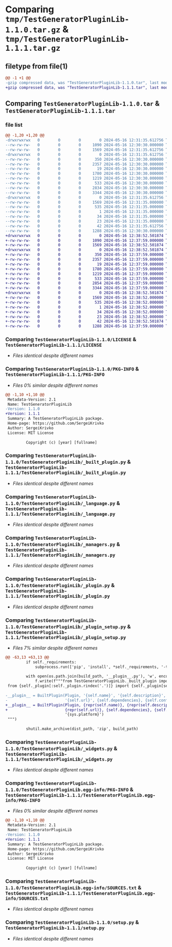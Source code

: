 # Comparing `tmp/TestGeneratorPluginLib-1.1.0.tar.gz` & `tmp/TestGeneratorPluginLib-1.1.1.tar.gz`

## filetype from file(1)

```diff
@@ -1 +1 @@
-gzip compressed data, was "TestGeneratorPluginLib-1.1.0.tar", last modified: Thu May 16 12:31:35 2024, max compression
+gzip compressed data, was "TestGeneratorPluginLib-1.1.1.tar", last modified: Thu May 16 12:38:52 2024, max compression
```

## Comparing `TestGeneratorPluginLib-1.1.0.tar` & `TestGeneratorPluginLib-1.1.1.tar`

### file list

```diff
@@ -1,20 +1,20 @@
-drwxrwxrwx   0        0        0        0 2024-05-16 12:31:35.612756 TestGeneratorPluginLib-1.1.0/
--rw-rw-rw-   0        0        0     1090 2024-05-16 12:30:30.000000 TestGeneratorPluginLib-1.1.0/LICENSE
--rw-rw-rw-   0        0        0     1569 2024-05-16 12:31:35.612756 TestGeneratorPluginLib-1.1.0/PKG-INFO
-drwxrwxrwx   0        0        0        0 2024-05-16 12:31:35.612756 TestGeneratorPluginLib-1.1.0/TestGeneratorPluginLib/
--rw-rw-rw-   0        0        0      350 2024-05-16 12:30:30.000000 TestGeneratorPluginLib-1.1.0/TestGeneratorPluginLib/__init__.py
--rw-rw-rw-   0        0        0     2357 2024-05-16 12:30:30.000000 TestGeneratorPluginLib-1.1.0/TestGeneratorPluginLib/_built_plugin.py
--rw-rw-rw-   0        0        0       19 2024-05-16 12:30:30.000000 TestGeneratorPluginLib-1.1.0/TestGeneratorPluginLib/_config.py
--rw-rw-rw-   0        0        0     1780 2024-05-16 12:30:30.000000 TestGeneratorPluginLib-1.1.0/TestGeneratorPluginLib/_language.py
--rw-rw-rw-   0        0        0     1219 2024-05-16 12:30:30.000000 TestGeneratorPluginLib-1.1.0/TestGeneratorPluginLib/_managers.py
--rw-rw-rw-   0        0        0      533 2024-05-16 12:30:30.000000 TestGeneratorPluginLib-1.1.0/TestGeneratorPluginLib/_plugin.py
--rw-rw-rw-   0        0        0     2834 2024-05-16 12:30:30.000000 TestGeneratorPluginLib-1.1.0/TestGeneratorPluginLib/_plugin_setup.py
--rw-rw-rw-   0        0        0     3344 2024-05-16 12:30:30.000000 TestGeneratorPluginLib-1.1.0/TestGeneratorPluginLib/_widgets.py
-drwxrwxrwx   0        0        0        0 2024-05-16 12:31:35.612756 TestGeneratorPluginLib-1.1.0/TestGeneratorPluginLib.egg-info/
--rw-rw-rw-   0        0        0     1569 2024-05-16 12:31:35.000000 TestGeneratorPluginLib-1.1.0/TestGeneratorPluginLib.egg-info/PKG-INFO
--rw-rw-rw-   0        0        0      535 2024-05-16 12:31:35.000000 TestGeneratorPluginLib-1.1.0/TestGeneratorPluginLib.egg-info/SOURCES.txt
--rw-rw-rw-   0        0        0        1 2024-05-16 12:31:35.000000 TestGeneratorPluginLib-1.1.0/TestGeneratorPluginLib.egg-info/dependency_links.txt
--rw-rw-rw-   0        0        0       34 2024-05-16 12:31:35.000000 TestGeneratorPluginLib-1.1.0/TestGeneratorPluginLib.egg-info/requires.txt
--rw-rw-rw-   0        0        0       23 2024-05-16 12:31:35.000000 TestGeneratorPluginLib-1.1.0/TestGeneratorPluginLib.egg-info/top_level.txt
--rw-rw-rw-   0        0        0       42 2024-05-16 12:31:35.612756 TestGeneratorPluginLib-1.1.0/setup.cfg
--rw-rw-rw-   0        0        0     1288 2024-05-16 12:30:30.000000 TestGeneratorPluginLib-1.1.0/setup.py
+drwxrwxrwx   0        0        0        0 2024-05-16 12:38:52.501874 TestGeneratorPluginLib-1.1.1/
+-rw-rw-rw-   0        0        0     1090 2024-05-16 12:37:59.000000 TestGeneratorPluginLib-1.1.1/LICENSE
+-rw-rw-rw-   0        0        0     1569 2024-05-16 12:38:52.501874 TestGeneratorPluginLib-1.1.1/PKG-INFO
+drwxrwxrwx   0        0        0        0 2024-05-16 12:38:52.501874 TestGeneratorPluginLib-1.1.1/TestGeneratorPluginLib/
+-rw-rw-rw-   0        0        0      350 2024-05-16 12:37:59.000000 TestGeneratorPluginLib-1.1.1/TestGeneratorPluginLib/__init__.py
+-rw-rw-rw-   0        0        0     2357 2024-05-16 12:37:59.000000 TestGeneratorPluginLib-1.1.1/TestGeneratorPluginLib/_built_plugin.py
+-rw-rw-rw-   0        0        0       19 2024-05-16 12:37:59.000000 TestGeneratorPluginLib-1.1.1/TestGeneratorPluginLib/_config.py
+-rw-rw-rw-   0        0        0     1780 2024-05-16 12:37:59.000000 TestGeneratorPluginLib-1.1.1/TestGeneratorPluginLib/_language.py
+-rw-rw-rw-   0        0        0     1219 2024-05-16 12:37:59.000000 TestGeneratorPluginLib-1.1.1/TestGeneratorPluginLib/_managers.py
+-rw-rw-rw-   0        0        0      533 2024-05-16 12:37:59.000000 TestGeneratorPluginLib-1.1.1/TestGeneratorPluginLib/_plugin.py
+-rw-rw-rw-   0        0        0     2854 2024-05-16 12:37:59.000000 TestGeneratorPluginLib-1.1.1/TestGeneratorPluginLib/_plugin_setup.py
+-rw-rw-rw-   0        0        0     3344 2024-05-16 12:37:59.000000 TestGeneratorPluginLib-1.1.1/TestGeneratorPluginLib/_widgets.py
+drwxrwxrwx   0        0        0        0 2024-05-16 12:38:52.501874 TestGeneratorPluginLib-1.1.1/TestGeneratorPluginLib.egg-info/
+-rw-rw-rw-   0        0        0     1569 2024-05-16 12:38:52.000000 TestGeneratorPluginLib-1.1.1/TestGeneratorPluginLib.egg-info/PKG-INFO
+-rw-rw-rw-   0        0        0      535 2024-05-16 12:38:52.000000 TestGeneratorPluginLib-1.1.1/TestGeneratorPluginLib.egg-info/SOURCES.txt
+-rw-rw-rw-   0        0        0        1 2024-05-16 12:38:52.000000 TestGeneratorPluginLib-1.1.1/TestGeneratorPluginLib.egg-info/dependency_links.txt
+-rw-rw-rw-   0        0        0       34 2024-05-16 12:38:52.000000 TestGeneratorPluginLib-1.1.1/TestGeneratorPluginLib.egg-info/requires.txt
+-rw-rw-rw-   0        0        0       23 2024-05-16 12:38:52.000000 TestGeneratorPluginLib-1.1.1/TestGeneratorPluginLib.egg-info/top_level.txt
+-rw-rw-rw-   0        0        0       42 2024-05-16 12:38:52.501874 TestGeneratorPluginLib-1.1.1/setup.cfg
+-rw-rw-rw-   0        0        0     1288 2024-05-16 12:37:59.000000 TestGeneratorPluginLib-1.1.1/setup.py
```

### Comparing `TestGeneratorPluginLib-1.1.0/LICENSE` & `TestGeneratorPluginLib-1.1.1/LICENSE`

 * *Files identical despite different names*

### Comparing `TestGeneratorPluginLib-1.1.0/PKG-INFO` & `TestGeneratorPluginLib-1.1.1/PKG-INFO`

 * *Files 0% similar despite different names*

```diff
@@ -1,10 +1,10 @@
 Metadata-Version: 2.1
 Name: TestGeneratorPluginLib
-Version: 1.1.0
+Version: 1.1.1
 Summary: A TestGeneratorPluginLib package.
 Home-page: https://github.com/SergeiKrivko
 Author: SergeiKrivko
 License: MIT License
         
         Copyright (c) [year] [fullname]
```

### Comparing `TestGeneratorPluginLib-1.1.0/TestGeneratorPluginLib/_built_plugin.py` & `TestGeneratorPluginLib-1.1.1/TestGeneratorPluginLib/_built_plugin.py`

 * *Files identical despite different names*

### Comparing `TestGeneratorPluginLib-1.1.0/TestGeneratorPluginLib/_language.py` & `TestGeneratorPluginLib-1.1.1/TestGeneratorPluginLib/_language.py`

 * *Files identical despite different names*

### Comparing `TestGeneratorPluginLib-1.1.0/TestGeneratorPluginLib/_managers.py` & `TestGeneratorPluginLib-1.1.1/TestGeneratorPluginLib/_managers.py`

 * *Files identical despite different names*

### Comparing `TestGeneratorPluginLib-1.1.0/TestGeneratorPluginLib/_plugin.py` & `TestGeneratorPluginLib-1.1.1/TestGeneratorPluginLib/_plugin.py`

 * *Files identical despite different names*

### Comparing `TestGeneratorPluginLib-1.1.0/TestGeneratorPluginLib/_plugin_setup.py` & `TestGeneratorPluginLib-1.1.1/TestGeneratorPluginLib/_plugin_setup.py`

 * *Files 7% similar despite different names*

```diff
@@ -63,13 +63,13 @@
         if self._requirements:
             subprocess.run(['pip', 'install', *self._requirements, '-t', os.path.join(build_path, '__packages__')])
 
         with open(os.path.join(build_path, '__plugin__.py'), 'w', encoding='utf-8') as f:
             f.write(f"""from TestGeneratorPluginLib._built_plugin import BuiltPlugin
 from {self._plugin[:self._plugin.rindex('.')]} import {self._plugin[self._plugin.rindex('.') + 1:]} as Plugin
 
-__plugin__ = BuiltPlugin(Plugin, '{self.name}', '{self.description}', '{self.version}', '{self.author}',
-                         '{self.url}', {self.dependencies}, {self.conflicts}, {self.platform_specific}, 
+__plugin__ = BuiltPlugin(Plugin, {repr(self.name)}, {repr(self.description)}, {repr(self.version)}, {repr(self.author)},
+                         {repr(self.url)}, {self.dependencies}, {self.conflicts}, {self.platform_specific}, 
                          '{sys.platform}')
 """)
 
         shutil.make_archive(dist_path, 'zip', build_path)
```

### Comparing `TestGeneratorPluginLib-1.1.0/TestGeneratorPluginLib/_widgets.py` & `TestGeneratorPluginLib-1.1.1/TestGeneratorPluginLib/_widgets.py`

 * *Files identical despite different names*

### Comparing `TestGeneratorPluginLib-1.1.0/TestGeneratorPluginLib.egg-info/PKG-INFO` & `TestGeneratorPluginLib-1.1.1/TestGeneratorPluginLib.egg-info/PKG-INFO`

 * *Files 0% similar despite different names*

```diff
@@ -1,10 +1,10 @@
 Metadata-Version: 2.1
 Name: TestGeneratorPluginLib
-Version: 1.1.0
+Version: 1.1.1
 Summary: A TestGeneratorPluginLib package.
 Home-page: https://github.com/SergeiKrivko
 Author: SergeiKrivko
 License: MIT License
         
         Copyright (c) [year] [fullname]
```

### Comparing `TestGeneratorPluginLib-1.1.0/TestGeneratorPluginLib.egg-info/SOURCES.txt` & `TestGeneratorPluginLib-1.1.1/TestGeneratorPluginLib.egg-info/SOURCES.txt`

 * *Files identical despite different names*

### Comparing `TestGeneratorPluginLib-1.1.0/setup.py` & `TestGeneratorPluginLib-1.1.1/setup.py`

 * *Files identical despite different names*

